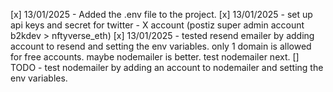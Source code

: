 [x] 13/01/2025 - Added the .env file to the project.
[x] 13/01/2025 - set up api keys and secret for twitter - X account (postiz super admin account b2kdev > nftyverse_eth)
[x] 13/01/2025 - tested resend emailer by adding account to resend and setting the env variables. only 1 domain is allowed for free accounts. maybe nodemailer is better. test nodemailer next.
[] TODO - test nodemailer by adding an account to nodemailer and setting the env variables.
